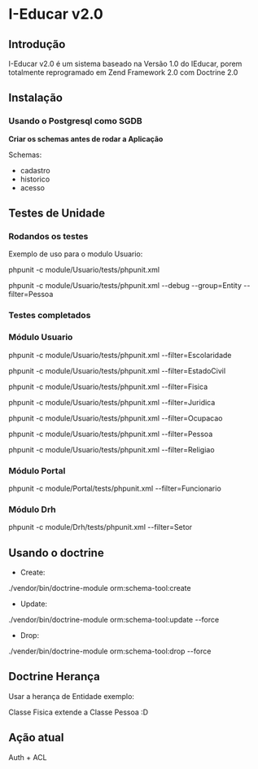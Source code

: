# I-Educar v2.0


## Introdução  
  
I-Educar v2.0 é um sistema baseado na Versão 1.0 do IEducar, porem totalmente reprogramado em Zend Framework 2.0 com Doctrine 2.0  

## Instalação

### Usando o Postgresql como SGDB


**Criar os schemas antes de rodar a Aplicação**

Schemas:

* cadastro
* historico
* acesso


## Testes de Unidade


### Rodandos os testes

Exemplo de uso para o modulo Usuario:  

phpunit -c module/Usuario/tests/phpunit.xml

phpunit -c module/Usuario/tests/phpunit.xml --debug --group=Entity --filter=Pessoa

### Testes completados

### Módulo Usuario

phpunit -c module/Usuario/tests/phpunit.xml --filter=Escolaridade

phpunit -c module/Usuario/tests/phpunit.xml --filter=EstadoCivil

phpunit -c module/Usuario/tests/phpunit.xml --filter=Fisica

phpunit -c module/Usuario/tests/phpunit.xml --filter=Juridica

phpunit -c module/Usuario/tests/phpunit.xml --filter=Ocupacao

phpunit -c module/Usuario/tests/phpunit.xml --filter=Pessoa

phpunit -c module/Usuario/tests/phpunit.xml --filter=Religiao

### Módulo Portal

phpunit -c module/Portal/tests/phpunit.xml --filter=Funcionario

### Módulo Drh

phpunit -c module/Drh/tests/phpunit.xml --filter=Setor

## Usando o doctrine

* Create:

./vendor/bin/doctrine-module orm:schema-tool:create 

* Update:

./vendor/bin/doctrine-module orm:schema-tool:update  --force

* Drop:

./vender/bin/doctrine-module orm:schema-tool:drop --force

## Doctrine Herança

Usar a herança de Entidade
exemplo: 

Classe Fisica extende a Classe Pessoa :D

## Ação atual

Auth + ACL